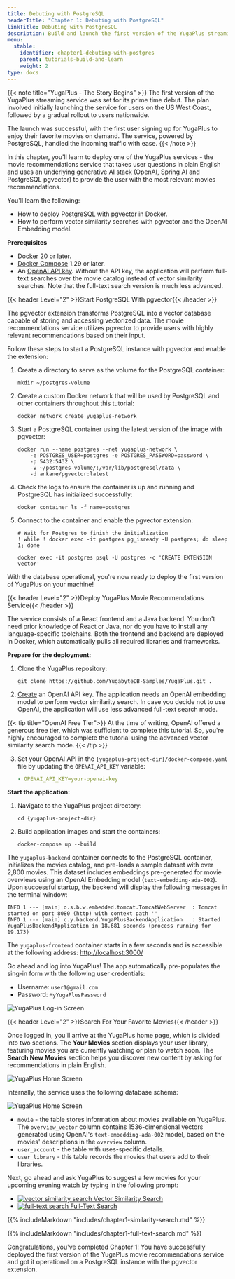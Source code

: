```yaml
---
title: Debuting with PostgreSQL
headerTitle: "Chapter 1: Debuting with PostgreSQL"
linkTitle: Debuting with PostgreSQL
description: Build and launch the first version of the YugaPlus streaming service on PostgreSQL.
menu:
  stable:
    identifier: chapter1-debuting-with-postgres
    parent: tutorials-build-and-learn
    weight: 2
type: docs
---
```


{{< note title="YugaPlus - The Story Begins" >}}
The first version of the YugaPlus streaming service was set for its prime time debut. The plan involved initially launching the service for users on the US West Coast, followed by a gradual rollout to users nationwide.

The launch was successful, with the first user signing up for YugaPlus to enjoy their favorite movies on demand. The service, powered by PostgreSQL, handled the incoming traffic with ease.
{{< /note >}}

In this chapter, you'll learn to deploy one of the YugaPlus services - the movie recommendations service that takes user questions in plain English and uses an underlying generative AI stack (OpenAI, Spring AI and PostgreSQL pgvector) to provide the user with the most relevant movies recommendations.

You'll learn the following:

* How to deploy PostgreSQL with pgvector in Docker.
* How to perform vector similarity searches with pgvector and the OpenAI Embedding model.

**Prerequisites**

* [Docker](https://www.docker.com) 20 or later.
* [Docker Compose](https://docs.docker.com/compose/install/) 1.29 or later.
* An [OpenAI API key](https://platform.openai.com/docs/overview). Without the API key, the application will perform full-text searches over the movie catalog instead of vector similarity searches. Note that the full-text search version is much less advanced.

{{< header Level="2" >}}Start PostgreSQL With pgvector{{< /header >}}

The pgvector extension transforms PostgreSQL into a vector database capable of storing and accessing vectorized data. The movie recommendations service utilizes pgvector to provide users with highly relevant recommendations based on their input.

Follow these steps to start a PostgreSQL instance with pgvector and enable the extension:

1. Create a directory to serve as the volume for the PostgreSQL container:

    ```shell
    mkdir ~/postgres-volume
    ```

2. Create a custom Docker network that will be used by PostgreSQL and other containers throughout this tutorial:

    ```shell
    docker network create yugaplus-network
    ```

3. Start a PostgreSQL container using the latest version of the image with pgvector:

    ```shell
    docker run --name postgres --net yugaplus-network \
        -e POSTGRES_USER=postgres -e POSTGRES_PASSWORD=password \
        -p 5432:5432 \
        -v ~/postgres-volume/:/var/lib/postgresql/data \
        -d ankane/pgvector:latest
    ```

4. Check the logs to ensure the container is up and running and PostgreSQL has initialized successfully:

    ```shell
    docker container ls -f name=postgres
    ```

5. Connect to the container and enable the pgvector extension:

    ```shell
    # Wait for Postgres to finish the initialization
    ! while ! docker exec -it postgres pg_isready -U postgres; do sleep 1; done

    docker exec -it postgres psql -U postgres -c 'CREATE EXTENSION vector'
    ```

With the database operational, you're now ready to deploy the first version of YugaPlus on your machine!

{{< header Level="2" >}}Deploy YugaPlus Movie Recommendations Service{{< /header >}}

The service consists of a React frontend and a Java backend. You don't need prior knowledge of React or Java, nor do you have to install any language-specific toolchains. Both the frontend and backend are deployed in Docker, which automatically pulls all required libraries and frameworks.

**Prepare for the deployment:**

1. Clone the YugaPlus repository:

    ```shell
    git clone https://github.com/YugabyteDB-Samples/YugaPlus.git .
    ```

2. [Create](<https://platform.openai.com>) an OpenAI API key. The application needs an OpenAI embedding model to perform vector similarity search. In case you decide not to use OpenAI, the application will use less advanced full-text search mode.

{{< tip title="OpenAI Free Tier">}}
At the time of writing, OpenAI offered a generous free tier, which was sufficient to complete this tutorial. So, you're highly encouraged to complete the tutorial using the advanced vector similarity search mode.
{{< /tip >}}

3. Set your OpenAI API in the `{yugaplus-project-dir}/docker-compose.yaml` file by updating the `OPENAI_API_KEY` variable:

    ```yaml
    - OPENAI_API_KEY=your-openai-key
    ```

**Start the application:**

1. Navigate to the YugaPlus project directory:

    ```shell
    cd {yugaplus-project-dir}
    ```

2. Build application images and start the containers:

    ```shell
    docker-compose up --build
    ```

The `yugaplus-backend` container connects to the PostgreSQL container, initializes the movies catalog, and pre-loads a sample dataset with over 2,800 movies. This dataset includes embeddings pre-generated for movie overviews using an OpenAI Embedding model (`text-embedding-ada-002`). Upon successful startup, the backend will display the following messages in the terminal window:

```output
INFO 1 --- [main] o.s.b.w.embedded.tomcat.TomcatWebServer  : Tomcat started on port 8080 (http) with context path ''
INFO 1 --- [main] c.y.backend.YugaPlusBackendApplication   : Started YugaPlusBackendApplication in 18.681 seconds (process running for 19.173)
```

The `yugaplus-frontend` container starts in a few seconds and is accessible at the following address: <http://localhost:3000/>

Go ahead and log into YugaPlus! The app automatically pre-populates the sing-in form with the following user credentials:

* Username: `user1@gmail.com`
* Password: `MyYugaPlusPassword`

![YugaPlus Log-in Screen](/images/tutorials/build-and-learn/login-screen.png)

{{< header Level="2" >}}Search For Your Favorite Movies{{< /header >}}

Once logged in, you'll arrive at the YugaPlus home page, which is divided into two sections. The **Your Movies** section displays your user library, featuring movies you are currently watching or plan to watch soon. The **Search New Movies** section helps you discover new content by asking for recommendations in plain English.

![YugaPlus Home Screen](/images/tutorials/build-and-learn/chapter1-home-screen.png)

Internally, the service uses the following database schema:

![YugaPlus Home Screen](/images/tutorials/build-and-learn/yugaplus-schema.png)

* `movie` - the table stores information about movies available on YugaPlus. The `overview_vector` column contains 1536-dimensional vectors generated using OpenAI's `text-embedding-ada-002` model, based on the movies' descriptions in the `overview` column.
* `user_account` - the table with uses-specific details.
* `user_library` - this table records the movies that users add to their libraries.

Next, go ahead and ask YugaPlus to suggest a few movies for your upcoming evening watch by typing in the following prompt:

<ul class="nav nav-tabs-alt nav-tabs-yb custom-tabs">
  <li>
    <a href="#similarity" class="nav-link active" id="similarity-tab" data-toggle="tab"
      role="tab" aria-controls="similarity" aria-selected="true">
      <img src="/icons/openai-logomark.svg" alt="vector similarity search">
      Vector Similarity Search
    </a>
  </li>
  <li>
    <a href="#fulltext" class="nav-link" id="fulltext-tab" data-toggle="tab"
      role="tab" aria-controls="fulltext" aria-selected="false">
      <img src="/icons/search.svg" alt="full-text search">
      Full-Text Search
    </a>
  </li>
</ul>

<div class="tab-content">
  <div id="similarity" class="tab-pane fade show active" role="tabpanel" aria-labelledby="similarity-tab">

{{% includeMarkdown "includes/chapter1-similarity-search.md" %}}

  </div>

  <div id="fulltext" class="tab-pane fade" role="tabpanel" aria-labelledby="fulltext-tab">

{{% includeMarkdown "includes/chapter1-full-text-search.md" %}}

  </div>
</div>

Congratulations, you've completed Chapter 1! You have successfully deployed the first version of the YugaPlus movie recommendations service and got it operational on a PostgreSQL instance with the pgvector extension.
